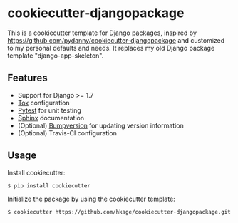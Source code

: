 # cookiecutter-djangopackage

This is a cookiecutter template for Django packages, inspired by https://github.com/pydanny/cookiecutter-djangopackage and customized to my personal defaults and needs. It replaces my old Django package template "django-app-skeleton".

## Features

* Support for Django >= 1.7
* [Tox](https://tox.readthedocs.io/en/latest/) configuration
* [Pytest](http://pytest.org/latest/) for unit testing
* [Sphinx](http://www.sphinx-doc.org/en/stable/) documentation
* (Optional) [Bumpversion](https://github.com/peritus/bumpversion) for updating version information
* (Optional) Travis-CI configuration

## Usage

Install cookiecutter:

    $ pip install cookiecutter

Initialize the package by using the cookiecutter template:

    $ cookiecutter https://github.com/hkage/cookiecutter-djangopackage.git
